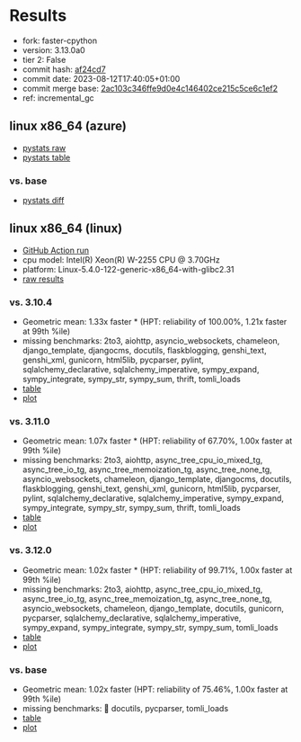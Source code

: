 # Results

- fork: faster-cpython
- version: 3.13.0a0
- tier 2: False
- commit hash: [af24cd7](https://github.com/faster%2dcpython/cpython/commit/af24cd7)
- commit date: 2023-08-12T17:40:05+01:00
- commit merge base: [2ac103c346ffe9d0e4c146402ce215c5ce6c1ef2](https://github.com/faster%2dcpython/cpython/commit/2ac103c346ffe9d0e4c146402ce215c5ce6c1ef2)
- ref: incremental_gc

## linux x86_64 (azure)

- [pystats raw](bm-20230812-azure-x86_64-faster%252dcpython-incremental_gc-3.13.0a0-af24cd7-pystats.json)
- [pystats table](bm-20230812-azure-x86_64-faster%252dcpython-incremental_gc-3.13.0a0-af24cd7-pystats.md)

### vs. base

- [pystats diff](bm-20230812-azure-x86_64-faster%252dcpython-incremental_gc-3.13.0a0-af24cd7-pystats-vs-base.md)

## linux x86_64 (linux)

- [GitHub Action run](https://github.com/faster-cpython/benchmarking/actions/runs/5928303000)
- cpu model: Intel(R) Xeon(R) W-2255 CPU @ 3.70GHz
- platform: Linux-5.4.0-122-generic-x86_64-with-glibc2.31
- [raw results](bm-20230812-linux-x86_64-faster%252dcpython-incremental_gc-3.13.0a0-af24cd7.json)

### vs. 3.10.4

- Geometric mean: 1.33x faster \* (HPT: reliability of 100.00%, 1.21x faster at 99th %ile)
- missing benchmarks: 2to3, aiohttp, asyncio_websockets, chameleon, django_template, djangocms, docutils, flaskblogging, genshi_text, genshi_xml, gunicorn, html5lib, pycparser, pylint, sqlalchemy_declarative, sqlalchemy_imperative, sympy_expand, sympy_integrate, sympy_str, sympy_sum, thrift, tomli_loads
- [table](bm-20230812-linux-x86_64-faster%252dcpython-incremental_gc-3.13.0a0-af24cd7-vs-3.10.4.md)
- [plot](bm-20230812-linux-x86_64-faster%252dcpython-incremental_gc-3.13.0a0-af24cd7-vs-3.10.4.png)

### vs. 3.11.0

- Geometric mean: 1.07x faster \* (HPT: reliability of 67.70%, 1.00x faster at 99th %ile)
- missing benchmarks: 2to3, aiohttp, async_tree_cpu_io_mixed_tg, async_tree_io_tg, async_tree_memoization_tg, async_tree_none_tg, asyncio_websockets, chameleon, django_template, djangocms, docutils, flaskblogging, genshi_text, genshi_xml, gunicorn, html5lib, pycparser, pylint, sqlalchemy_declarative, sqlalchemy_imperative, sympy_expand, sympy_integrate, sympy_str, sympy_sum, thrift, tomli_loads
- [table](bm-20230812-linux-x86_64-faster%252dcpython-incremental_gc-3.13.0a0-af24cd7-vs-3.11.0.md)
- [plot](bm-20230812-linux-x86_64-faster%252dcpython-incremental_gc-3.13.0a0-af24cd7-vs-3.11.0.png)

### vs. 3.12.0

- Geometric mean: 1.02x faster \* (HPT: reliability of 99.71%, 1.00x faster at 99th %ile)
- missing benchmarks: 2to3, aiohttp, async_tree_cpu_io_mixed_tg, async_tree_io_tg, async_tree_memoization_tg, async_tree_none_tg, asyncio_websockets, chameleon, django_template, docutils, gunicorn, pycparser, sqlalchemy_declarative, sqlalchemy_imperative, sympy_expand, sympy_integrate, sympy_str, sympy_sum, tomli_loads
- [table](bm-20230812-linux-x86_64-faster%252dcpython-incremental_gc-3.13.0a0-af24cd7-vs-3.12.0.md)
- [plot](bm-20230812-linux-x86_64-faster%252dcpython-incremental_gc-3.13.0a0-af24cd7-vs-3.12.0.png)

### vs. base

- Geometric mean: 1.02x faster (HPT: reliability of 75.46%, 1.00x faster at 99th %ile)
- missing benchmarks: 🔴 docutils, pycparser, tomli_loads
- [table](bm-20230812-linux-x86_64-faster%252dcpython-incremental_gc-3.13.0a0-af24cd7-vs-base.md)
- [plot](bm-20230812-linux-x86_64-faster%252dcpython-incremental_gc-3.13.0a0-af24cd7-vs-base.png)

